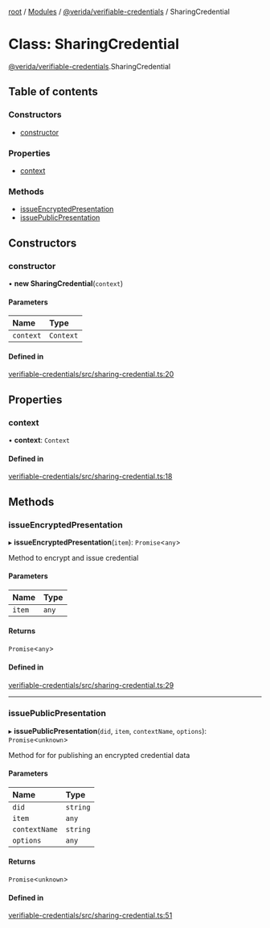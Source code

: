[root](../README.md) / [Modules](../modules.md) / [@verida/verifiable-credentials](../modules/verida_verifiable_credentials.md) / SharingCredential

# Class: SharingCredential

[@verida/verifiable-credentials](../modules/verida_verifiable_credentials.md).SharingCredential

## Table of contents

### Constructors

- [constructor](verida_verifiable_credentials.SharingCredential.md#constructor)

### Properties

- [context](verida_verifiable_credentials.SharingCredential.md#context)

### Methods

- [issueEncryptedPresentation](verida_verifiable_credentials.SharingCredential.md#issueencryptedpresentation)
- [issuePublicPresentation](verida_verifiable_credentials.SharingCredential.md#issuepublicpresentation)

## Constructors

### constructor

• **new SharingCredential**(`context`)

#### Parameters

| Name | Type |
| :------ | :------ |
| `context` | `Context` |

#### Defined in

[verifiable-credentials/src/sharing-credential.ts:20](https://github.com/verida/verida-js/blob/039856c/packages/verifiable-credentials/src/sharing-credential.ts#L20)

## Properties

### context

• **context**: `Context`

#### Defined in

[verifiable-credentials/src/sharing-credential.ts:18](https://github.com/verida/verida-js/blob/039856c/packages/verifiable-credentials/src/sharing-credential.ts#L18)

## Methods

### issueEncryptedPresentation

▸ **issueEncryptedPresentation**(`item`): `Promise`<`any`\>

Method to encrypt and issue credential

#### Parameters

| Name | Type |
| :------ | :------ |
| `item` | `any` |

#### Returns

`Promise`<`any`\>

#### Defined in

[verifiable-credentials/src/sharing-credential.ts:29](https://github.com/verida/verida-js/blob/039856c/packages/verifiable-credentials/src/sharing-credential.ts#L29)

___

### issuePublicPresentation

▸ **issuePublicPresentation**(`did`, `item`, `contextName`, `options`): `Promise`<`unknown`\>

 Method for for publishing an encrypted credential data

#### Parameters

| Name | Type |
| :------ | :------ |
| `did` | `string` |
| `item` | `any` |
| `contextName` | `string` |
| `options` | `any` |

#### Returns

`Promise`<`unknown`\>

#### Defined in

[verifiable-credentials/src/sharing-credential.ts:51](https://github.com/verida/verida-js/blob/039856c/packages/verifiable-credentials/src/sharing-credential.ts#L51)
